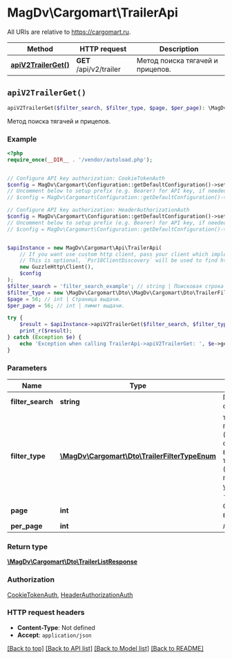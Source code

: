 # MagDv\Cargomart\TrailerApi

All URIs are relative to https://cargomart.ru.

Method | HTTP request | Description
------------- | ------------- | -------------
[**apiV2TrailerGet()**](TrailerApi.md#apiV2TrailerGet) | **GET** /api/v2/trailer | Метод поиска тягачей и прицепов.


## `apiV2TrailerGet()`

```php
apiV2TrailerGet($filter_search, $filter_type, $page, $per_page): \MagDv\Cargomart\Dto\TrailerListResponse
```

Метод поиска тягачей и прицепов.

### Example

```php
<?php
require_once(__DIR__ . '/vendor/autoload.php');


// Configure API key authorization: CookieTokenAuth
$config = MagDv\Cargomart\Configuration::getDefaultConfiguration()->setApiKey('token', 'YOUR_API_KEY');
// Uncomment below to setup prefix (e.g. Bearer) for API key, if needed
// $config = MagDv\Cargomart\Configuration::getDefaultConfiguration()->setApiKeyPrefix('token', 'Bearer');

// Configure API key authorization: HeaderAuthorizationAuth
$config = MagDv\Cargomart\Configuration::getDefaultConfiguration()->setApiKey('Authorization', 'YOUR_API_KEY');
// Uncomment below to setup prefix (e.g. Bearer) for API key, if needed
// $config = MagDv\Cargomart\Configuration::getDefaultConfiguration()->setApiKeyPrefix('Authorization', 'Bearer');


$apiInstance = new MagDv\Cargomart\Api\TrailerApi(
    // If you want use custom http client, pass your client which implements `Psr\Http\Client\ClientInterface`.
    // This is optional, `Psr18ClientDiscovery` will be used to find http client. For instance `GuzzleHttp\Client` implements that interface
    new GuzzleHttp\Client(),
    $config
);
$filter_search = 'filter_search_example'; // string | Поисковая строка
$filter_type = new \MagDv\Cargomart\Dto\\MagDv\Cargomart\Dto\TrailerFilterTypeEnum(); // \MagDv\Cargomart\Dto\TrailerFilterTypeEnum | тип по параметру (all) отображаются все, (isTruck) тягачи, (isTrailer) прицепы. по умолчанию all - все
$page = 56; // int | Страница выдачи.
$per_page = 56; // int | лимит выдачи.

try {
    $result = $apiInstance->apiV2TrailerGet($filter_search, $filter_type, $page, $per_page);
    print_r($result);
} catch (Exception $e) {
    echo 'Exception when calling TrailerApi->apiV2TrailerGet: ', $e->getMessage(), PHP_EOL;
}
```

### Parameters

Name | Type | Description  | Notes
------------- | ------------- | ------------- | -------------
 **filter_search** | **string**| Поисковая строка | [optional]
 **filter_type** | [**\MagDv\Cargomart\Dto\TrailerFilterTypeEnum**](../Model/.md)| тип по параметру (all) отображаются все, (isTruck) тягачи, (isTrailer) прицепы. по умолчанию all - все | [optional]
 **page** | **int**| Страница выдачи. | [optional]
 **per_page** | **int**| лимит выдачи. | [optional]

### Return type

[**\MagDv\Cargomart\Dto\TrailerListResponse**](../Model/TrailerListResponse.md)

### Authorization

[CookieTokenAuth](../../README.md#CookieTokenAuth), [HeaderAuthorizationAuth](../../README.md#HeaderAuthorizationAuth)

### HTTP request headers

- **Content-Type**: Not defined
- **Accept**: `application/json`

[[Back to top]](#) [[Back to API list]](../../README.md#endpoints)
[[Back to Model list]](../../README.md#models)
[[Back to README]](../../README.md)
